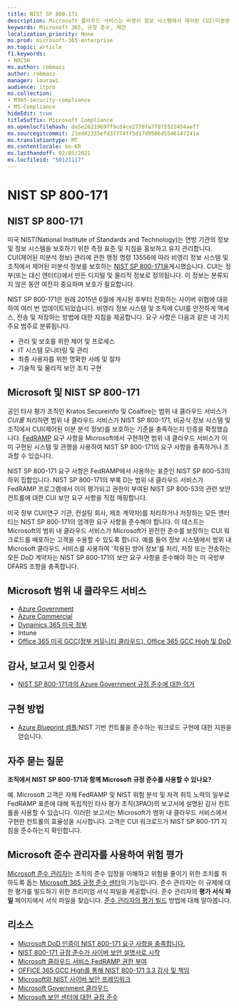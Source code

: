 ```yaml
---
title: NIST SP 800-171
description: Microsoft 클라우드 서비스는 비영리 정보 시스템에서 제어된 CUI(미분분 정보)를 보호하기 위한 NIST SP 800-171 지침을 준수합니다.
keywords: Microsoft 365, 규정 준수, 제안
localization_priority: None
ms.prod: microsoft-365-enterprise
ms.topic: article
f1.keywords:
- NOCSH
ms.author: robmazz
author: robmazz
manager: laurawi
audience: itpro
ms.collection:
- M365-security-compliance
- MS-Compliance
hideEdit: true
titleSuffix: Microsoft Compliance
ms.openlocfilehash: da5e2621969ff9cd4ce2778fa7f075522454aef7
ms.sourcegitcommit: 21ed42335efd37774ff5d17d9586d5546147241a
ms.translationtype: MT
ms.contentlocale: ko-KR
ms.lasthandoff: 02/05/2021
ms.locfileid: "50121117"
---
```

# <a name="nist-sp-800-171"></a>NIST SP 800-171

## <a name="about-nist-sp-800-171"></a>NIST SP 800-171

미국 NIST(National Institute of Standards and Technology)는 연방 기관의 정보 및 정보 시스템을 보호하기 위한 측정 표준 및 지침을 홍보하고 유지 관리합니다. CUI(제어된 미분석 정보) 관리에 관한 행정 명령 13556에 따라 비영리 정보 시스템 및 조직에서 제어된 미분석 정보를 보호하는 [NIST SP 800-171을](https://csrc.nist.gov/publications/detail/sp/800-171/rev-1/final)게시했습니다. CUI는 정부(또는 대신 엔터티)에서 만든 디지털 및 물리적 정보로 정의됩니다. 이 정보는 분류되지 않은 동안 여전히 중요하며 보호가 필요합니다.

NIST SP 800-171은 원래 2015년 6월에 게시된 후부터 진화하는 사이버 위협에 대응하여 여러 번 업데이트되었습니다. 비영리 정보 시스템 및 조직에 CUI를 안전하게 액세스, 전송 및 저장하는 방법에 대한 지침을 제공합니다. 요구 사항은 다음과 같은 네 가지 주요 범주로 분류됩니다.

- 관리 및 보호를 위한 제어 및 프로세스
- IT 시스템 모니터링 및 관리
- 최종 사용자를 위한 명확한 사례 및 절차
- 기술적 및 물리적 보안 조치 구현

## <a name="microsoft-and-nist-sp-800-171"></a>Microsoft 및 NIST SP 800-171

공인 타사 평가 조직인 Kratos Secureinfo 및 Coalfire는 범위 내 클라우드 서비스가 *CUI를* 처리하면 범위 내 클라우드 서비스가 NIST SP 800-171, 비공식 정보 시스템 및 조직에서 CUI(제어된 미분 분석 정보)를 보호하는 기준을 충족하는지 인증을 확정했습니다. [FedRAMP](offering-fedramp.md) 요구 사항을 Microsoft에서 구현하면 범위 내 클라우드 서비스가 이미 구현된 시스템 및 관행을 사용하여 NIST SP 800-171의 요구 사항을 충족하거나 초과할 수 있습니다.

NIST SP 800-171 요구 사항은 FedRAMP에서 사용하는 표준인 NIST SP 800-53의 하위 집합입니다. NIST SP 800-171의 부록 D는 범위 내 클라우드 서비스가 FedRAMP 프로그램에서 이미 평가되고 권한이 부여된 NIST SP 800-53의 관련 보안 컨트롤에 대한 CUI 보안 요구 사항을 직접 매핑합니다.

미국 정부 CUI(연구 기관, 컨설팅 회사, 제조 계약자)를 처리하거나 저장하는 모든 엔터티는 NIST SP 800-171의 엄격한 요구 사항을 준수해야 합니다. 이 테스트는 Microsoft의 범위 내 클라우드 서비스가 Microsoft가 완전한 준수를 보장하는 CUI 워크로드를 배포하는 고객을 수용할 수 있도록 합니다. 예를 들어 정보 시스템에서 범위 내 Microsoft 클라우드 서비스를 사용하여 '적용된 방어 정보'를 처리, 저장 또는 전송하는 모든 DoD 계약자는 NIST SP 800-171의 보안 요구 사항을 준수해야 하는 미 국방부 DFARS 조항을 충족합니다.

## <a name="microsoft-in-scope-cloud-services"></a>Microsoft 범위 내 클라우드 서비스

- [Azure Government](https://aka.ms/AzureCompliance)
- [Azure Commercial](https://azure.microsoft.com/resources/microsoft-azure-compliance-offerings/)
- [Dynamics 365 미국 정부](https://aka.ms/d365-compliance-list)
- Intune
- [Office 365 미국 GCC(정부 커뮤니티 클라우드), Office 365 GCC High 및 DoD](https://aka.ms/o365-compliance-framework)

## <a name="audits-reports-and-certificates"></a>감사, 보고서 및 인증서

- [NIST SP 800-171과의 Azure Government 규정 준수에 대한 의거](https://aka.ms/Azure-NIST-800-171)

## <a name="how-to-implement"></a>구현 방법

- [Azure Blueprint 샘플:](/azure/governance/blueprints/samples/)NIST 기반 컨트롤을 준수하는 워크로드 구현에 대한 지원을 얻습니다.

## <a name="frequently-asked-questions"></a>자주 묻는 질문

**조직에서 NIST SP 800-171과 함께 Microsoft 규정 준수를 사용할 수 있나요?**

예. Microsoft 고객은 자체 FedRAMP 및 NIST 위험 분석 및 자격 취득 노력의 일부로 FedRAMP 표준에 대해 독립적인 타사 평가 조직(3PAO)의 보고서에 설명된 감사 컨트롤을 사용할 수 있습니다. 이러한 보고서는 Microsoft가 범위 내 클라우드 서비스에서 구현한 컨트롤의 효율성을 시사합니다. 고객은 CUI 워크로드가 NIST SP 800-171 지침을 준수하는지 확인합니다.

## <a name="use-microsoft-compliance-manager-to-assess-your-risk"></a>Microsoft 준수 관리자를 사용하여 위험 평가

[Microsoft 준수 관리자](/microsoft-365/compliance/compliance-manager)는 조직의 준수 입장을 이해하고 위험을 줄이기 위한 조치를 취하도록 돕는 [Microsoft 365 규정 준수 센터](/microsoft-365/compliance/microsoft-365-compliance-center)의 기능입니다. 준수 관리자는 이 규제에 대한 평가를 빌드하기 위한 프리미엄 서식 파일을 제공합니다. 준수 관리자의 **평가 서식 파일** 페이지에서 서식 파일을 찾습니다. [준수 관리자의 평가 빌드](/microsoft-365/compliance/compliance-manager-assessments) 방법에 대해 알아봅니다.

## <a name="resources"></a>리소스

- [Microsoft DoD 인증이 NIST 800-171 요구 사항을 충족합니다.](offering-DoD-DISA-L2-L4-L5.md)
- [NIST 800-171 규정 준수가 사이버 보안 설명서로 시작](https://www.nist800171.com/)
- [Microsoft 클라우드 서비스 FedRAMP 권한 부여](https://marketplace.fedramp.gov/index.html?status=Compliant&sort=productName#/products)
- [OFFICE 365 GCC High를 통해 NIST 800-171 3.3 감사 및 책임](https://info.summit7systems.com/blog/nist-3.3-audit-and-accountability-with-office-365)
- [Microsoft와 NIST 사이버 보안 프레임워크](offering-nist-csf.md)
- [Microsoft Government 클라우드](https://www.microsoft.com/enterprise/government)
- [Microsoft 보안 센터에 대한 규정 준수](https://www.microsoft.com/trust-center/compliance/compliance-overview)
